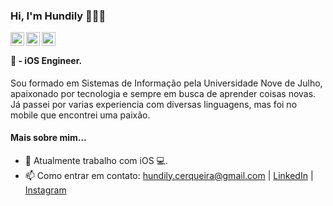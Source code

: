 ### Hi, I'm Hundily 👨🏻‍💻


<a href="https://www.linkedin.com/in/hundily/">
  <img align="left" alt="Hundily's Linkdein" width="22px" src="https://cdn.jsdelivr.net/npm/simple-icons@v3/icons/linkedin.svg" />
</a>
<a href="https://github.com/hundily">
  <img align="left" alt="Hundily's Github" width="22px" src="https://cdn.jsdelivr.net/npm/simple-icons@v3/icons/github.svg" />
</a>
<a href="https://www.instagram.com/Hundily">
  <img align="left" alt="Hundily's Instagram" width="22px" src="https://cdn.jsdelivr.net/npm/simple-icons@v3/icons/instagram.svg" />
</a>

<br />

####  - iOS Engineer.

Sou formado em Sistemas de Informação pela Universidade Nove de Julho, apaixonado por tecnologia e sempre em busca de aprender coisas novas. Já passei por varias experiencia com diversas linguagens, mas foi no mobile que encontrei uma paixão.

#### Mais sobre mim...

- 🌱 Atualmente trabalho com iOS 💻.
- 📫 Como entrar em contato: hundily.cerqueira@gmail.com | [LinkedIn](https://www.linkedin.com/in/hundily/) | [Instagram](https://www.instagram.com/hundily/)
